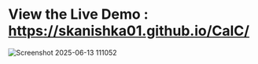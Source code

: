 # View the Live Demo : https://skanishka01.github.io/CalC/

![Screenshot 2025-06-13 111052](https://github.com/user-attachments/assets/5873a095-5131-4509-815f-f51c1579deac)
